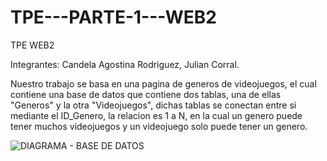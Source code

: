 # TPE---PARTE-1---WEB2
TPE WEB2

Integrantes: Candela Agostina Rodriguez, Julian Corral.

Nuestro trabajo se basa en una pagina de generos de videojuegos, el cual contiene una base de datos que contiene dos tablas, una de ellas "Generos" y la otra "Videojuegos", dichas tablas se conectan entre si mediante el ID_Genero, la relacion es 1 a N, en la cual un genero puede tener muchos videojuegos y un videojuego solo puede tener un genero.

![DIAGRAMA - BASE DE DATOS](https://github.com/user-attachments/assets/173248f8-6732-48c1-bfe0-f28e04d11274)
